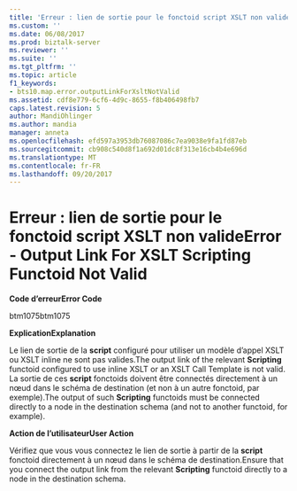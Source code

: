 ```yaml
---
title: 'Erreur : lien de sortie pour le fonctoid script XSLT non valide. | Documents Microsoft'
ms.custom: ''
ms.date: 06/08/2017
ms.prod: biztalk-server
ms.reviewer: ''
ms.suite: ''
ms.tgt_pltfrm: ''
ms.topic: article
f1_keywords:
- bts10.map.error.outputLinkForXsltNotValid
ms.assetid: cdf8e779-6cf6-4d9c-8655-f8b406498fb7
caps.latest.revision: 5
author: MandiOhlinger
ms.author: mandia
manager: anneta
ms.openlocfilehash: efd597a3953db76087086c7ea9038e9fa1fd87eb
ms.sourcegitcommit: cb908c540d8f1a692d01dc8f313e16cb4b4e696d
ms.translationtype: MT
ms.contentlocale: fr-FR
ms.lasthandoff: 09/20/2017
---
```

# <a name="error---output-link-for-xslt-scripting-functoid-not-valid"></a><span data-ttu-id="d498b-102">Erreur : lien de sortie pour le fonctoid script XSLT non valide</span><span class="sxs-lookup"><span data-stu-id="d498b-102">Error - Output Link For XSLT Scripting Functoid Not Valid</span></span>
<span data-ttu-id="d498b-103">**Code d’erreur**</span><span class="sxs-lookup"><span data-stu-id="d498b-103">**Error Code**</span></span>  
  
 <span data-ttu-id="d498b-104">btm1075</span><span class="sxs-lookup"><span data-stu-id="d498b-104">btm1075</span></span>  
  
 <span data-ttu-id="d498b-105">**Explication**</span><span class="sxs-lookup"><span data-stu-id="d498b-105">**Explanation**</span></span>  
  
 <span data-ttu-id="d498b-106">Le lien de sortie de la **script** configuré pour utiliser un modèle d’appel XSLT ou XSLT inline ne sont pas valides.</span><span class="sxs-lookup"><span data-stu-id="d498b-106">The output link of the relevant **Scripting** functoid configured to use inline XSLT or an XSLT Call Template is not valid.</span></span> <span data-ttu-id="d498b-107">La sortie de ces **script** fonctoids doivent être connectés directement à un nœud dans le schéma de destination (et non à un autre fonctoid, par exemple).</span><span class="sxs-lookup"><span data-stu-id="d498b-107">The output of such **Scripting** functoids must be connected directly to a node in the destination schema (and not to another functoid, for example).</span></span>  
  
 <span data-ttu-id="d498b-108">**Action de l’utilisateur**</span><span class="sxs-lookup"><span data-stu-id="d498b-108">**User Action**</span></span>  
  
 <span data-ttu-id="d498b-109">Vérifiez que vous vous connectez le lien de sortie à partir de la **script** fonctoid directement à un nœud dans le schéma de destination.</span><span class="sxs-lookup"><span data-stu-id="d498b-109">Ensure that you connect the output link from the relevant **Scripting** functoid directly to a node in the destination schema.</span></span>